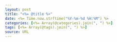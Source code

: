 ```yaml
---
layout: post
title: "<%= @title %>"
date: <%= Time.now.strftime("%Y-%m-%d %H:%M") %>
categories: [<%= Array(@categories).join(", ") %>]
tags: [<%= Array(@tags).join(", ") %>]
source: URL
---
```

